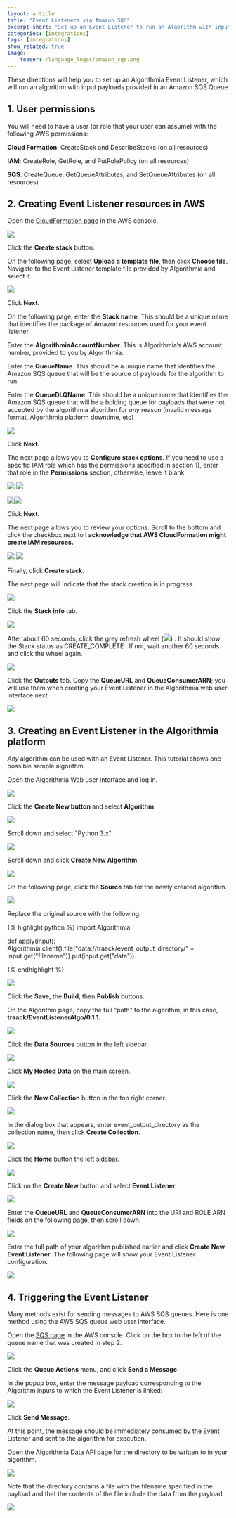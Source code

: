 ```yaml
---
layout: article
title: "Event Listeners via Amazon SQS"
excerpt-short: "Set up an Event Listener to run an Algorithm with inputs from an Amazon SQS Queue"
categories: [integrations]
tags: [integrations]
show_related: true
image:
    teaser: /language_logos/amazon_sqs.png
---
```


These directions will help you to set up an Algorithmia Event Listener, which will run an algorithm with input payloads provided in an Amazon SQS Queue 

## 1. User permissions

You will need to have a user (or role that your user can assume) with the following AWS permissions:

**Cloud Formation**: CreateStack and DescribeStacks (on all resources)

**IAM**: CreateRole, GetRole, and PutRolePolicy (on all resources)

**SQS**: CreateQueue, GetQueueAttributes, and SetQueueAttributes (on all resources)

## 2. Creating Event Listener resources in AWS

Open the [CloudFormation page](https://console.aws.amazon.com/cloudformation/home) in the AWS console.

<img src="{{site.baseurl}}/images/post_images/eventlisteners/image_0.png">

Click the **Create stack** button.

On the following page, select **Upload a template file**, then click **Choose file**. Navigate to the Event Listener template file provided by Algorithmia and select it.

<img src="{{site.baseurl}}/images/post_images/eventlisteners/image_1.png">

Click **Next**.

On the following page, enter the **Stack name**. This should be a unique name that identifies the package of Amazon resources used for your event listener.

Enter the **AlgorithmiaAccountNumber**. This is Algorithmia’s AWS account number, provided to you by Algorithmia.

Enter the **QueueName**. This should be a unique name that identifies the Amazon SQS queue that will be the source of payloads for the algorithm to run.

Enter the **QueueDLQName**. This should be a unique name that identifies the Amazon SQS queue that will be a holding queue for payloads that were not accepted by the algorithmia algorithm for *any* reason (invalid message format, Algorithmia platform downtime, etc)

<img src="{{site.baseurl}}/images/post_images/eventlisteners/image_2.png">

Click **Next**.

The next page allows you to **Configure stack options**. If you need to use a specific IAM role which has the permissions specified in section 1), enter that role in the **Permissions** section, otherwise, leave it blank.

<img src="{{site.baseurl}}/images/post_images/eventlisteners/image_3.png">

<img src="{{site.baseurl}}/images/post_images/eventlisteners/image_4.png">

<img src="{{site.baseurl}}/images/post_images/eventlisteners/image_5.png"><img src="{{site.baseurl}}/images/post_images/eventlisteners/image_6.png">

Click **Next**.

The next page allows you to review your options. Scroll to the bottom and click the checkbox next to **I acknowledge that AWS CloudFormation might create IAM resources.**

<img src="{{site.baseurl}}/images/post_images/eventlisteners/image_7.png">

<img src="{{site.baseurl}}/images/post_images/eventlisteners/image_8.png">

Finally, click **Create stack**.

The next page will indicate that the stack creation is in progress. 

<img src="{{site.baseurl}}/images/post_images/eventlisteners/image_9.png">

Click the **Stack info** tab.

<img src="{{site.baseurl}}/images/post_images/eventlisteners/image_10.png">

After about 60 seconds, click the grey refresh wheel (<img src="{{site.baseurl}}/images/post_images/eventlisteners/image_11.png">) . It should show the Stack status as CREATE_COMPLETE . If not, wait another 60 seconds and click the wheel again.

<img src="{{site.baseurl}}/images/post_images/eventlisteners/image_12.png">

Click the **Outputs** tab. Copy the **QueueURL** and **QueueConsumerARN**; you will use them when creating your Event Listener in the Algorithmia web user interface next.

<img src="{{site.baseurl}}/images/post_images/eventlisteners/image_13.png">

## 3. Creating an Event Listener in the Algorithmia platform

*Any* algorithm can be used with an Event Listener. This tutorial shows one possible sample algorithm.

Open the Algorithmia Web user interface and log in.

<img src="{{site.baseurl}}/images/post_images/eventlisteners/image_14.png">

Click the **Create New button** and select **Algorithm**.

<img src="{{site.baseurl}}/images/post_images/eventlisteners/image_15.png">

Scroll down and select "Python 3.x"

<img src="{{site.baseurl}}/images/post_images/eventlisteners/image_16.png">

Scroll down and click **Create New Algorithm**.

<img src="{{site.baseurl}}/images/post_images/eventlisteners/image_17.png">

On the following page, click the **Source** tab for the newly created algorithm.

<img src="{{site.baseurl}}/images/post_images/eventlisteners/image_18.png">

Replace the original source with the following:

{% highlight python %}
import Algorithmia

def apply(input):
    Algorithmia.client().file("data://traack/event_output_directory/" + input.get("filename")).put(input.get("data"))

{% endhighlight %}

<img src="{{site.baseurl}}/images/post_images/eventlisteners/image_19.png">

Click the **Save**, the **Build**, then **Publish** buttons.

On the Algorithm page, copy the full "path" to the algorithm, in this case, **traack/EventListenerAlgo/0.1.1**.

<img src="{{site.baseurl}}/images/post_images/eventlisteners/image_20.png">

Click the **Data Sources** button in the left sidebar.

<img src="{{site.baseurl}}/images/post_images/eventlisteners/image_21.png">

Click **My Hosted Data** on the main screen.

<img src="{{site.baseurl}}/images/post_images/eventlisteners/image_22.png">

Click the **New Collection** button in the top right corner.

<img src="{{site.baseurl}}/images/post_images/eventlisteners/image_23.png">

In the dialog box that appears, enter event_output_directory as the collection name, then click **Create Collection**.

<img src="{{site.baseurl}}/images/post_images/eventlisteners/image_24.png">

Click the **Home** button the left sidebar.

<img src="{{site.baseurl}}/images/post_images/eventlisteners/image_25.png">

Click on the **Create New** button and select **Event Listener**.

<img src="{{site.baseurl}}/images/post_images/eventlisteners/image_26.png">

Enter the **QueueURL** and **QueueConsumerARN** into the URI and ROLE ARN fields on the following page, then scroll down.

<img src="{{site.baseurl}}/images/post_images/eventlisteners/image_27.png">

Enter the full path of your algorithm published earlier and click **Create New Event Listener**. The following page will show your Event Listener configuration.

<img src="{{site.baseurl}}/images/post_images/eventlisteners/image_28.png">

## 4. Triggering the Event Listener

Many methods exist for sending messages to AWS SQS queues. Here is one method using the AWS SQS queue web user interface.

Open the [SQS page](https://console.aws.amazon.com/sqs/home) in the AWS console. Click on the box to the left of the queue name that was created in step 2.

<img src="{{site.baseurl}}/images/post_images/eventlisteners/image_29.png">

Click the **Queue Actions** menu, and click **Send a Message**.

In the popup box, enter the message payload corresponding to the Algorithm inputs to which the Event Listener is linked:

<img src="{{site.baseurl}}/images/post_images/eventlisteners/image_30.png">

Click **Send Message**.

At this point, the message should be immediately consumed by the Event Listener and sent to the algorithm for execution.

Open the Algorithmia Data API page for the directory to be written to in your algorithm.

<img src="{{site.baseurl}}/images/post_images/eventlisteners/image_31.png">

Note that the directory contains a file with the filename specified in the payload and that the contents of the file include the data from the payload.

<img src="{{site.baseurl}}/images/post_images/eventlisteners/image_32.png">
